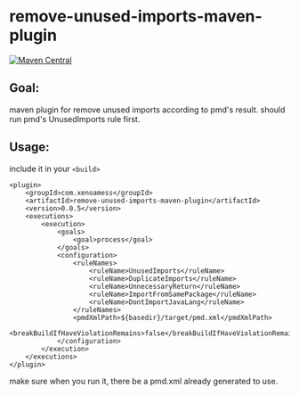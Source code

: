 # remove-unused-imports-maven-plugin

[![Maven Central](https://maven-badges.herokuapp.com/maven-central/com.xenoamess/remove-unused-imports-maven-plugin/badge.svg)](https://maven-badges.herokuapp.com/maven-central/com.xenoamess/remove-unused-imports-maven-plugin)


## Goal:
maven plugin for remove unused imports according to pmd's result.
should run pmd's UnusedImports rule first.

## Usage:

include it in your `<build>`

```pom
<plugin>
    <groupId>com.xenoamess</groupId>
    <artifactId>remove-unused-imports-maven-plugin</artifactId>
    <version>0.0.5</version>
    <executions>
        <execution>
            <goals>
                <goal>process</goal>
            </goals>
            <configuration>
                <ruleNames>
                    <ruleName>UnusedImports</ruleName>
                    <ruleName>DuplicateImports</ruleName>
                    <ruleName>UnnecessaryReturn</ruleName>
                    <ruleName>ImportFromSamePackage</ruleName>
                    <ruleName>DontImportJavaLang</ruleName>
                </ruleNames>
                <pmdXmlPath>${basedir}/target/pmd.xml</pmdXmlPath>
                <breakBuildIfHaveViolationRemains>false</breakBuildIfHaveViolationRemains>
            </configuration>
        </execution>
    </executions>
</plugin>
```
make sure when you run it, there be a pmd.xml already generated to use.
